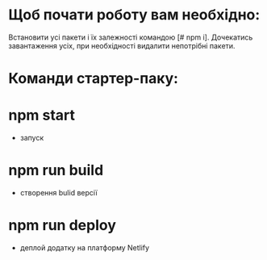 # Щоб почати роботу вам необхідно:

Встановити усі пакети і їх залежності командою [# npm i].
Дочекатись завантаження усіх, при необхідності видалити непотрібні пакети.

# Команди стартер-паку:

# npm start 
- запуск
# npm run build 
- створення bulid версії 
# npm run deploy 
- деплой додатку на платформу Netlify
